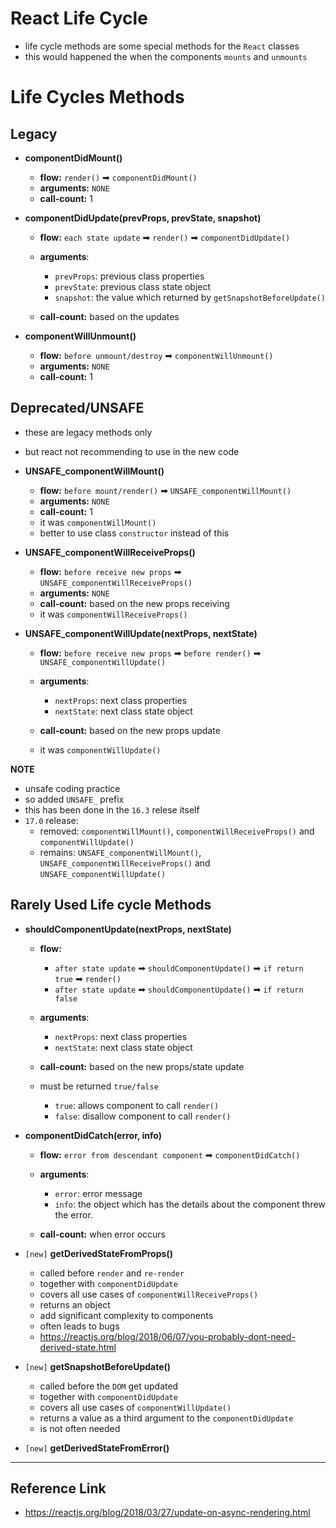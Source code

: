 # React Life Cycle

- life cycle methods are some special methods for the `React` classes
- this would happened the when the components `mounts` and `unmounts`

# Life Cycles Methods

## Legacy

- **componentDidMount()**

  - **flow:** `render()` ➡ `componentDidMount()`
  - **arguments:** `NONE`
  - **call-count:** 1

* **componentDidUpdate(prevProps, prevState, snapshot)**

  - **flow:** `each state update` ➡ `render()` ➡ `componentDidUpdate()`
  - **arguments**:

    - `prevProps`: previous class properties
    - `prevState`: previous class state object
    - `snapshot`: the value which returned by `getSnapshotBeforeUpdate()`

  - **call-count:** based on the updates

* **componentWillUnmount()**

  - **flow:** `before unmount/destroy` ➡ `componentWillUnmount()`
  - **arguments:** `NONE`
  - **call-count:** 1

## Deprecated/UNSAFE

- these are legacy methods only
- but react not recommending to use in the new code

- **UNSAFE_componentWillMount()**

  - **flow:** `before mount/render()` ➡ `UNSAFE_componentWillMount()`
  - **arguments:** `NONE`
  - **call-count:** 1
  - it was `componentWillMount()`
  - better to use class `constructor` instead of this

- **UNSAFE_componentWillReceiveProps()**

  - **flow:** `before receive new props` ➡ `UNSAFE_componentWillReceiveProps()`
  - **arguments:** `NONE`
  - **call-count:** based on the new props receiving
  - it was `componentWillReceiveProps()`

- **UNSAFE_componentWillUpdate(nextProps, nextState)**

  - **flow:**
    `before receive new props` ➡ `before render()` ➡ `UNSAFE_componentWillUpdate()`
  - **arguments**:

    - `nextProps`: next class properties
    - `nextState`: next class state object

  - **call-count:** based on the new props update

  - it was `componentWillUpdate()`

**NOTE**

- unsafe coding practice
- so added `UNSAFE_` prefix
- this has been done in the `16.3` relese itself
- `17.0` release:
  - removed: `componentWillMount()`, `componentWillReceiveProps()` and `componentWillUpdate()`
  - remains: `UNSAFE_componentWillMount()`, `UNSAFE_componentWillReceiveProps()` and `UNSAFE_componentWillUpdate()`

## Rarely Used Life cycle Methods

- **shouldComponentUpdate(nextProps, nextState)**

  - **flow:**

    - `after state update` ➡ `shouldComponentUpdate()` ➡ `if return true` ➡ `render()`
    - `after state update` ➡ `shouldComponentUpdate()` ➡ `if return false`

  - **arguments**:

    - `nextProps`: next class properties
    - `nextState`: next class state object

  - **call-count:** based on the new props/state update
  - must be returned `true/false`
    - `true`: allows component to call `render()`
    - `false`: disallow component to call `render()`

* **componentDidCatch(error, info)**

  - **flow:** `error from descendant component` ➡ `componentDidCatch()`

  - **arguments**:

    - `error`: error message
    - `info`: the object which has the details about the component threw the error.

  - **call-count:** when error occurs

* `[new]` **getDerivedStateFromProps()**

  - called before `render` and `re-render`
  - together with `componentDidUpdate`
  - covers all use cases of `componentWillReceiveProps()`
  - returns an object
  - add significant complexity to components
  - often leads to bugs
  - https://reactjs.org/blog/2018/06/07/you-probably-dont-need-derived-state.html

* `[new]` **getSnapshotBeforeUpdate()**

  - called before the `DOM` get updated
  - together with `componentDidUpdate`
  - covers all use cases of `componentWillUpdate()`
  - returns a value as a third argument to the `componentDidUpdate`
  - is not often needed

* `[new]` **getDerivedStateFromError()**

---

## Reference Link

- https://reactjs.org/blog/2018/03/27/update-on-async-rendering.html
